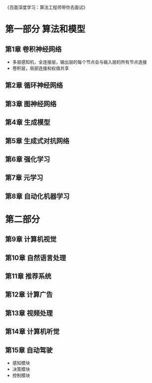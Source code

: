 《百面深度学习：算法工程师带你去面试》

# 第一部分 算法和模型
## 第1章 卷积神经网络
- 多层感知机，全连接层，输出层的每个节点会与输入层的所有节点连接
- 卷积层，局部连接和权值共享

## 第2章 循环神经网络
## 第3章 图神经网络
## 第4章 生成模型
## 第5章 生成式对抗网络
## 第6章 强化学习
## 第7章 元学习
## 第8章 自动化机器学习

# 第二部分 
## 第9章 计算机视觉
## 第10章 自然语言处理
## 第11章 推荐系统
## 第12章 计算广告
## 第13章 视频处理
## 第14章 计算机听觉
## 第15章 自动驾驶
- 感知模块
- 决策模块
- 控制模块